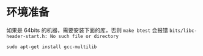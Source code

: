 # 环境准备

如果是 64bits 的机器，需要安装下面的库，否则 `make btest` 会报错 `bits/libc-header-start.h: No such file or directory`
```shell script
sudo apt-get install gcc-multilib
```
